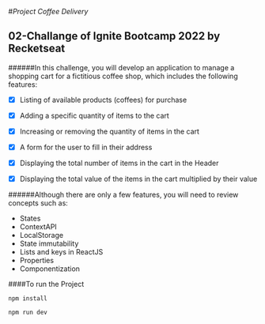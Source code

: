 #_Project Coffee Delivery_

## 02-Challange of Ignite Bootcamp 2022 by Recketseat

######In this challenge, you will develop an application to manage a shopping cart for a fictitious coffee shop, which includes the following features:

  - [x] Listing of available products (coffees) for purchase
  - [x] Adding a specific quantity of items to the cart
  - [x] Increasing or removing the quantity of items in the cart
  - [x] A form for the user to fill in their address
  - [x] Displaying the total number of items in the cart in the Header
  - [x] Displaying the total value of the items in the cart multiplied by their value


######Although there are only a few features, you will need to review concepts such as:

- States
- ContextAPI
- LocalStorage
- State immutability
- Lists and keys in ReactJS
- Properties
- Componentization



####To run the Project

```npm install```

```npm run dev```
